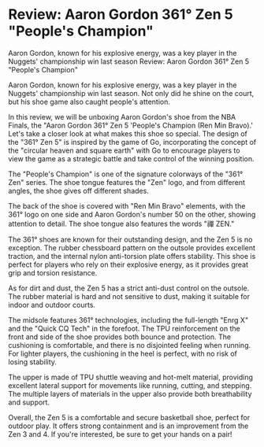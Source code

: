 #  Review: Aaron Gordon 361° Zen 5 "People's Champion"

Aaron Gordon, known for his explosive energy, was a key player in the Nuggets' championship win last season 
  Review: Aaron Gordon 361° Zen 5 "People's Champion"

Aaron Gordon, known for his explosive energy, was a key player in the Nuggets' championship win last season. Not only did he shine on the court, but his shoe game also caught people's attention.

In this review, we will be unboxing Aaron Gordon's shoe from the NBA Finals, the "Aaron Gordon 361° Zen 5 'People's Champion (Ren Min Bravo).' Let's take a closer look at what makes this shoe so special. The design of the "361° Zen 5" is inspired by the game of Go, incorporating the concept of the "circular heaven and square earth" with Go to encourage players to view the game as a strategic battle and take control of the winning position.

The "People's Champion" is one of the signature colorways of the "361° Zen" series. The shoe tongue features the "Zen" logo, and from different angles, the shoe gives off different shades.

The back of the shoe is covered with "Ren Min Bravo" elements, with the 361° logo on one side and Aaron Gordon's number 50 on the other, showing attention to detail. The shoe tongue also features the words "禪 ZEN."

The 361° shoes are known for their outstanding design, and the Zen 5 is no exception. The rubber chessboard pattern on the outsole provides excellent traction, and the internal nylon anti-torsion plate offers stability. This shoe is perfect for players who rely on their explosive energy, as it provides great grip and torsion resistance.

As for dirt and dust, the Zen 5 has a strict anti-dust control on the outsole. The rubber material is hard and not sensitive to dust, making it suitable for indoor and outdoor courts.

The midsole features 361° technologies, including the full-length "Enrg X" and the "Quick CQ Tech" in the forefoot. The TPU reinforcement on the front and side of the shoe provides both bounce and protection. The cushioning is comfortable, and there is no disjointed feeling when running. For lighter players, the cushioning in the heel is perfect, with no risk of losing stability.

The upper is made of TPU shuttle weaving and hot-melt material, providing excellent lateral support for movements like running, cutting, and stepping. The multiple layers of materials in the upper also provide both breathability and support.

Overall, the Zen 5 is a comfortable and secure basketball shoe, perfect for outdoor play. It offers strong containment and is an improvement from the Zen 3 and 4. If you're interested, be sure to get your hands on a pair!